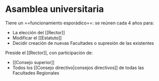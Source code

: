 # Asamblea universitaria

Tiene un ==funcionamiento esporádico==: se reúnen cada 4 años para:

- La elección del [[Rector]]
- Modificar el [[Estatuto]]
- Decidir creación de nuevas Facultades o supresión de las existentes

Preside el [[Rector]], con participación de:

- [[Consejo superior]]
- Todos los [[Consejo directivo|consejos directivos]] de todas las Facultades Regionales 
